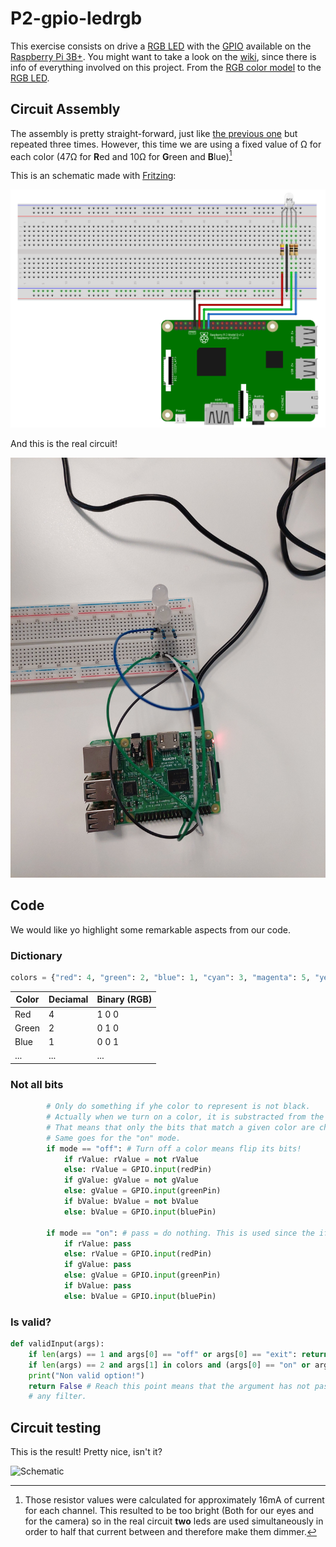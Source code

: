 # P2-gpio-ledrgb

This exercise consists on drive a [RGB LED](https://github.com/clases-julio/p2-gpio-ledrgb-dgarciac2021/wiki/RGB-LED) with the [GPIO](https://github.com/clases-julio/p1-introrpi-pwm-dgarciac2021/wiki/GPIO) available on the [Raspberry Pi 3B+](https://github.com/clases-julio/p1-introrpi-pwm-dgarciac2021/wiki/Raspberry-Pi#raspberry-pi-3b). You might want to take a look on the [wiki](https://github.com/clases-julio/p2-gpio-ledrgb-dgarciac2021/wiki), since there is info of everything involved on this project. From the [RGB color model](https://github.com/clases-julio/p2-gpio-ledrgb-dgarciac2021/wiki/RGB) to the [RGB LED](https://github.com/clases-julio/p2-gpio-ledrgb-dgarciac2021/wiki/RGB-LED).

## Circuit Assembly

The assembly is pretty straight-forward, just like [the previous one](https://github.com/clases-julio/p1-introrpi-pwm-dgarciac2021) but repeated three times. However, this time we are using a fixed value of Ω for each color (47Ω for **R**ed and 10Ω for **G**reen and **B**lue)[^1]

This is an schematic made with [Fritzing](https://fritzing.org/):

![Schematic](./.img/schematic.png)

And this is the real circuit!

![Aerial view](./.img/aerial-view.jpg)

## Code

We would like yo highlight some remarkable aspects from our code.

### Dictionary

```python
colors = {"red": 4, "green": 2, "blue": 1, "cyan": 3, "magenta": 5, "yellow": 6, "white": 7, "black": 0}
```

|Color|Deciamal|Binary (RGB)|
|---|---|---|
|Red|4|1 0 0|
|Green|2|0 1 0|
|Blue|1|0 0 1|
|...|...|...|

### Not all bits

```python
        # Only do something if yhe color to represent is not black.
        # Actually when we turn on a color, it is substracted from the previous one.
        # That means that only the bits that match a given color are changed.
        # Same goes for the "on" mode.
        if mode == "off": # Turn off a color means flip its bits!
            if rValue: rValue = not rValue
            else: rValue = GPIO.input(redPin)
            if gValue: gValue = not gValue
            else: gValue = GPIO.input(greenPin)
            if bValue: bValue = not bValue
            else: bValue = GPIO.input(bluePin)

        if mode == "on": # pass = do nothing. This is used since the if statment could not be empty.
            if rValue: pass 
            else: rValue = GPIO.input(redPin)
            if gValue: pass
            else: gValue = GPIO.input(greenPin)
            if bValue: pass
            else: bValue = GPIO.input(bluePin)
```

### Is valid?

```python
def validInput(args):
    if len(args) == 1 and args[0] == "off" or args[0] == "exit": return True
    if len(args) == 2 and args[1] in colors and (args[0] == "on" or args[0] == "off"): return True
    print("Non valid option!")
    return False # Reach this point means that the argument has not passed
    # any filter.
```

## Circuit testing

This is the result! Pretty nice, isn't it?

![Schematic](./.img/better-colors.gif)

[^1]: Those resistor values were calculated for approximately 16mA of current for each channel. This resulted to be too bright (Both for our eyes and for the camera) so in the real circuit **two** leds are used simultaneously in order to half that current between and therefore make them dimmer.
